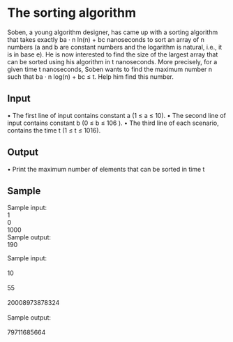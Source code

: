 # The sorting algorithm

Soben, a young algorithm designer, has came up with a sorting algorithm that takes exactly
ba · n ln(n) + bc nanoseconds to sort an array of n numbers (a and b are constant numbers and
the logarithm is natural, i.e., it is in base e). He is now interested to find the size of the largest
array that can be sorted using his algorithm in t nanoseconds. More precisely, for a given time t
nanoseconds, Soben wants to find the maximum number n such that ba · n log(n) + bc ≤ t. Help
him find this number.

## Input
• The first line of input contains constant a (1 ≤ a ≤ 10).
• The second line of input contains constant b (0 ≤ b ≤ 106
).
• The third line of each scenario, contains the time t (1 ≤ t ≤ 1016).

## Output
• Print the maximum number of elements that can be sorted in time t

## Sample

Sample input: <br>
1<br>
0<br>
1000<br>
Sample output:<br> 
190

Sample input:<br>            
10 <br>                         
55<br>  
20008973878324<br>  
Sample output:<br>  
79711685664
